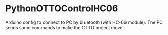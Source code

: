 # PythonOTTOControlHC06
Arduino config to connect to PC by bluetooth (with HC-06 module). The PC sends some commands to make the OTTO project move
